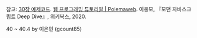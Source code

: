 
참고:
[30장 예제코드](https://github.com/wikibook/mjs/blob/master/40.md).
[웹 프로그래밍 튜토리얼 | Poiemaweb](https://poiemaweb.com/).
이웅모, 『모던 자바스크립트 Deep Dive』, 위키북스, 2020.

40 ~ 40.4 by 이은민 (gcount85)

